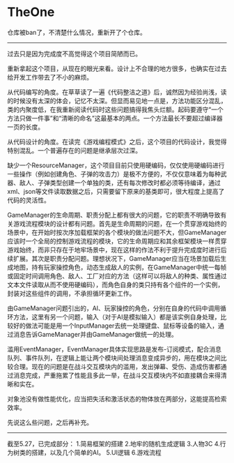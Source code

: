 # TheOne

仓库被ban了，不清楚什么情况，重新开了个仓库。

--------------------------------------------------
过去只是因为完成度不高觉得这个项目简陋而已。

重新拿起这个项目，从现在的眼光来看。设计上不合理的地方很多，也确实在过去给开发工作带去了不小的麻烦。

从代码编写的角度。在草草读了一遍《代码整洁之道》后，诚然因为经验尚浅，读的时候没有太深的体会，记忆不太深。但显而易见地一点是，方法功能区分混乱，类的内聚度低，在我重新阅读代码时这些问题搞得我焦头烂额。起码要遵守“一个方法只做一件事”和“清晰的命名”这最基本的两点。一个方法最长不要超过编译器一页的长度。

从代码设计的角度。在读完《游戏编程模式》之后，这个项目的代码设计，我觉得特别混乱。一个普遍存在的问题是继承层次过深。

缺少一个ResourceManager，这个项目目前只使用硬编码，仅仅使用硬编码进行一些操作（例如创建角色、子弹的攻击力）是极不方便的，不仅仅意味着为每种武器、敌人、子弹类型创建一个单独的类，还有每次修改时都必须等待编译，通过xml、json等文件读取数据之后，只需要留下原来的基类即可，很大程度上提高了代码的灵活性。

GameManager的生命周期、职责分配上都有很大的问题，它的职责不明确导致有关游戏流程模块的设计都有问题。首先是生命周期的问题，在一个贯穿游戏始终的场景中，在开始时按次序加载框架的各个模块的做法问题不大，但GameManager应该时一个全局的控制游戏流程的模块，它的生命周期应和其余框架模块一样贯穿游戏始终，而非只存在于地牢场景中，现在这样的作法不利于提升完成度时进行后续扩展。其次是职责分配问题。理想状况下，GameManager应当在场景加载后生成地图，持有玩家操控角色，动态生成敌人的实例，在GameManager中统一每帧或固定时间调用角色、敌人、工厂对应的方法（这样可以将敌人的种类、属性通过文本文件读取从而不使用硬编码），而角色自身的类只持有各个组件的一个实例，封装对这些组件的调用，不承担循环更新工作。

由GameManager问题引出的，AI、玩家操控的角色，分别在自身的代码中调用循环方法，这里有另一个问题，输入（对于AI是模拟输入）都是该实例自身处理，比较好的做法可能是用一个InputManager去统一处理键盘、鼠标等设备的输入，通过消息告诉GameManager并由GameManager做统一的处理。

滥用EventManager，EventManager具体实现思路是发布-订阅模式，配合消息队列、事件队列，在逻辑上能让两个模块间处理消息变成异步的，用在模块之间比较合理。现在的问题是在战斗交互模块内的滥用，发出弹幕、受伤、造成伤害都通过消息完成，严重拖累了性能且多此一举，在战斗交互模块内不如直接耦合来得清晰和实在。

对象池没有做性能优化，应当把失活和激活状态的物体放在两部分，这能提高检索效率。

先说这么些问题，之后再补充。

----------------------------------------------------
截至5.27，已完成部分：
  1.简易框架的搭建
  2.地牢的随机生成逻辑
  3.人物3C
  4.行为树类的搭建，以及几个简单的AI。
  5.UI逻辑
  6.游戏流程
  


